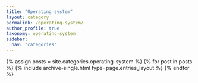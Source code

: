 ```yaml
---
title: "Operating system"
layout: category
permalink: /operating-system/
author_profile: true
taxonomy: operating-system
sidebar:
  nav: "categories"
---
```


{% assign posts = site.categories.operating-system %}
{% for post in posts %} {% include archive-single.html type=page.entries_layout %} {% endfor %}
